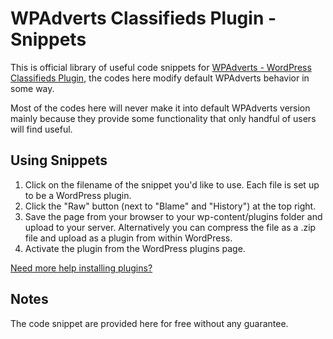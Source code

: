 WPAdverts Classifieds Plugin - Snippets
========================

This is official library of useful code snippets for [WPAdverts - WordPress Classifieds Plugin](http://wpadverts.com/), the codes here modify default WPAdverts behavior in some way.

Most of the codes here will never make it into default WPAdverts version mainly because they provide some functionality that only handful of users will find useful.

## Using Snippets

1. Click on the filename of the snippet you'd like to use. Each file is set up to be a WordPress plugin.
2. Click the "Raw" button (next to "Blame" and "History") at the top right.
3. Save the page from your browser to your wp-content/plugins folder and upload to your server. Alternatively you can compress the file as a .zip file and upload as a plugin from within WordPress. 
4. Activate the plugin from the WordPress plugins page.

[Need more help installing plugins?](http://codex.wordpress.org/Managing_Plugins#Installing_Plugins)

## Notes

The code snippet are provided here for free without any guarantee.

